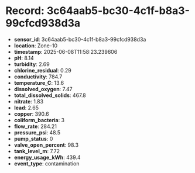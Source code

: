 # Record: 3c64aab5-bc30-4c1f-b8a3-99cfcd938d3a

- **sensor_id**: 3c64aab5-bc30-4c1f-b8a3-99cfcd938d3a
- **location**: Zone-10
- **timestamp**: 2025-06-08T11:58:23.239606
- **pH**: 8.14
- **turbidity**: 2.69
- **chlorine_residual**: 0.29
- **conductivity**: 784.7
- **temperature_C**: 13.6
- **dissolved_oxygen**: 7.47
- **total_dissolved_solids**: 467.8
- **nitrate**: 1.83
- **lead**: 2.65
- **copper**: 390.6
- **coliform_bacteria**: 3
- **flow_rate**: 284.21
- **pressure_psi**: 48.5
- **pump_status**: 0
- **valve_open_percent**: 98.3
- **tank_level_m**: 7.72
- **energy_usage_kWh**: 439.4
- **event_type**: contamination